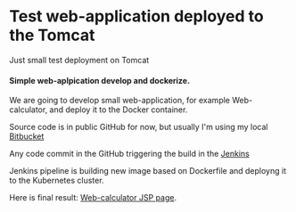 # Test web-application deployed to the Tomcat

Just small test deployment on Tomcat

#### Simple web-aplpication develop and dockerize.
We are going to develop small web-application, for example Web-calculator, and deploy it to the Docker container.

Source code is in public GitHub for now, but usually I'm using my local [Bitbucket](https://bitbucket.crdsmartcity.com)

Any code commit in the GitHub triggering the build in the [Jenkins](https://jenkins.crdsmart.city)

Jenkins pipeline is building new image based on Dockerfile and deployng it to the Kubernetes cluster.

Here is final result:  [Web-calculator JSP page](https://test-app.poyaskov.ca/web-calc/).
